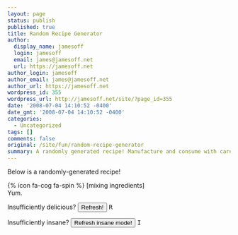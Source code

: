 ```yaml
---
layout: page
status: publish
published: true
title: Random Recipe Generator
author:
  display_name: jamesoff
  login: jamesoff
  email: james@jamesoff.net
  url: https://jamesoff.net
author_login: jamesoff
author_email: james@jamesoff.net
author_url: https://jamesoff.net
wordpress_id: 355
wordpress_url: http://jamesoff.net/site/?page_id=355
date: '2008-07-04 14:10:52 -0400'
date_gmt: '2008-07-04 14:10:52 -0400'
categories:
  - Uncategorized
tags: []
comments: false
original: /site/fun/random-recipe-generator
summary: A randomly generated recipe! Manufacture and consume with care.
---
```

Below is a randomly-generated recipe!

<div id="recipe">{% icon fa-cog fa-spin %} [mixing ingredients]</div>

<div id="yum">Yum.</div>

Insufficiently delicious? <input id="refresh" type="button" value="Refresh!" onclick="fetchRecipe();" /> <kbd>R</kbd>

Insufficiently insane? <input id="refreshinsane" type="button" value="Refresh insane mode!" onclick="fetchInsane();" /> <kbd>I</kbd>

<script src="//ajax.googleapis.com/ajax/libs/jquery/2.1.3/jquery.min.js"></script>
<script type="text/javascript">// <![CDATA[

function fetchInsane() {
  fetchRecipe(true);
}

function fetchRecipe(insane=false) {
  var api_url = "https://api.jamesoff.net/recipe";
  if (insane) {
    api_url += '-insane'
  }
  $.getJSON(api_url, function(data) {
    $("div#recipe").replaceWith(
      formatRecipe(data)
    );
  } )
  .fail(function() {
    formatRecipeError();
  } );
}

function formatRecipeError() {
$("div#recipe").replaceWith("<div id='recipe'>Oh no, dropped all the ingredients on the floor, sorry :(<br /></div>");
  $("div#yum").replaceWith("<div id='yum' style='text-decoration: line-through'>Yum.</div>");
}

function formatRecipe(data) {
  var HTML = '<div id="recipe">';
  HTML += '<div style="float: right">{% icon fa-users %} ' + data.serves + '</div>';
  HTML += '<h2>' + data.title + '</h2>';
  HTML += 'You will need:<ul class="recipe_needs">';
  data.ingredients.forEach(function(i) {
    HTML += "<li>" + i + "</li>";
  });
  HTML += "</ul>";
  HTML += "Instructions:";
  HTML += "<ol class='recipe_instr'>";
  data.steps.forEach(function(s) {
    HTML += "<li>" + s + "</li>";
  });
  HTML + "</ol>";
  HTML += "</div>";
  return HTML;
}

$(window).load(fetchRecipe());

$(document).keydown(function (e) {
  if (e.which == 82) {
    // r
    fetchRecipe();
	return false;
  }
  if (e.which == 73) {
    // i
    fetchInsane();
	return false;
  }
});
// ]]</script>

